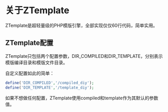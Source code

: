 关于ZTemplate
=============
ZTemplate是超轻量级的PHP模版引擎，全部实现仅仅60行代码，简单实用。

ZTemplate配置
-------------
ZTemplate只包括两个配置参数，DIR_COMPILED和DIR_TEMPLATE，分别表示模版编译目录和模版文件目录。

自定义配置如此的简单：
```php
define('DIR_COMPILED','/compiled_diy');
define('DIR_TEMPLATE','/template_diy');
```
如果不想做任何配置，ZTemplate使用compiled和template作为其默认的参数值。